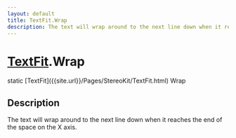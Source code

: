 ```yaml
---
layout: default
title: TextFit.Wrap
description: The text will wrap around to the next line down when it reaches the end of the space on the X axis.
---
```

# [TextFit]({{site.url}}/Pages/StereoKit/TextFit.html).Wrap

<div class='signature' markdown='1'>
static [TextFit]({{site.url}}/Pages/StereoKit/TextFit.html) Wrap
</div>

## Description
The text will wrap around to the next line down when it
reaches the end of the space on the X axis.


